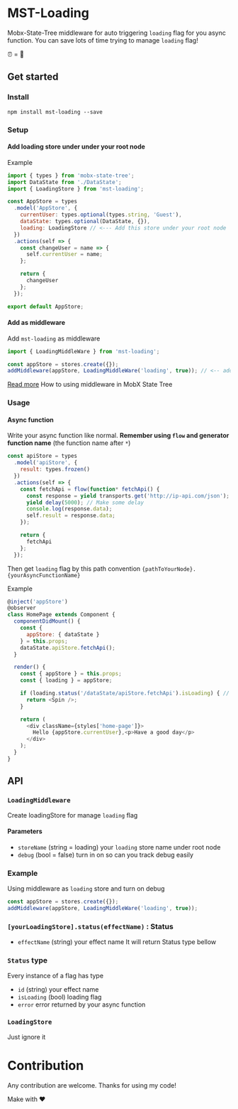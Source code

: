# MST-Loading

Mobx-State-Tree middleware for auto triggering `loading` flag for you async function. You can save lots of time trying to manage `loading` flag!

⏰ = 🤑

## Get started

### Install

```
npm install mst-loading --save
```

### Setup

#### Add loading store under under your root node

Example

```js
import { types } from 'mobx-state-tree';
import DataState from './DataState';
import { LoadingStore } from 'mst-loading';

const AppStore = types
  .model('AppStore', {
    currentUser: types.optional(types.string, 'Guest'),
    dataState: types.optional(DataState, {}),
    loading: LoadingStore // <--- Add this store under your root node
  })
  .actions(self => {
    const changeUser = name => {
      self.currentUser = name;
    };

    return {
      changeUser
    };
  });

export default AppStore;
```

#### Add as middleware

Add `mst-loading` as middleware

```js
import { LoadingMiddleWare } from 'mst-loading';

const appStore = stores.create({});
addMiddleware(appStore, LoadingMiddleWare('loading', true)); // <-- add middleware
```

[Read more](https://github.com/mobxjs/mobx-state-tree/blob/master/packages/mst-middlewares/README.md) How to using middleware in MobX State Tree

### Usage

#### Async function

Write your async function like normal. **Remember using `flow` and generator function name** (the function name after `*`)

```js
const apiStore = types
  .model('apiStore', {
    result: types.frozen()
  })
  .actions(self => {
    const fetchApi = flow(function* fetchApi() {
      const response = yield transports.get('http://ip-api.com/json');
      yield delay(5000); // Make some delay
      console.log(response.data);
      self.result = response.data;
    });

    return {
      fetchApi
    };
  });
```

Then get `loading` flag by this path convention `{pathToYourNode}.{yourAsyncFunctionName}`

Example

```js
@inject('appStore')
@observer
class HomePage extends Component {
  componentDidMount() {
    const {
      appStore: { dataState }
    } = this.props;
    dataState.apiStore.fetchApi();
  }

  render() {
    const { appStore } = this.props;
    const { loading } = appStore;

    if (loading.status('/dataState/apiStore.fetchApi').isLoading) { // <-- isLoading flag
      return <Spin />;
    }

    return (
      <div className={styles['home-page']}>
        Hello {appStore.currentUser},<p>Have a good day</p>
      </div>
    );
  }
}
```

## API

### `LoadingMiddleware`

Create loadingStore for manage `loading` flag

#### Parameters

- `storeName` (string = loading) your `loading` store name under root node
- `debug` (bool = false) turn in on so can you track debug easily

### Example
Using middleware as `loading` store and turn on debug
```js
const appStore = stores.create({});
addMiddleware(appStore, LoadingMiddleWare('loading', true));
```

### `[yourLoadingStore].status(effectName)` : Status
- `effectName` (string)  your effect name
It will return Status type bellow

### `Status` type

Every instance of a flag has type

- `id` (string) your effect name
- `isLoading` (bool) loading flag
- `error` error returned by your async function

### `LoadingStore`

Just ignore it

# Contribution

Any contribution are welcome. Thanks for using my code!

Make with ❤️
